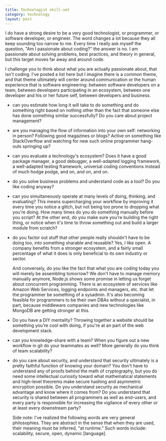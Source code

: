 ```yaml
---
title: Technologist skill-set
category: technology
layout: post
---
```


I do have a strong desire to be a very good technologist, or programmer, or software developer, or engineer.  The word changes a lot because they all keep sounding too narrow to me. Every time I really ask myself the question, "Am I passionate about coding?" the answer is no. I am passionate about solving problems, best practices, and theory in general, but this target moves far away and around code. 

I challenge you to think about what you are actually passionate about, that isn't coding. I've posted a list here but I imagine there is a common theme, and that theme ultimately will center around communication or the human experience that is software engineering: between software developers on a team, between developers participating in an ecosystem, between one developer and his or her future self, between developers and business.

* can you estimate how long it will take to do something and do something right based on nothing other than the fact that someone else has done something similar successfully? Do you care about project management?

* are you managing the flow of information into your own self: networking in person? Following good magazines or blogs? Active on something like StackOverflow and watching for new such online programmer hang-outs springing up?

* can you evaluate a technology's ecosystem? Does it have a good package manager, a good debugger, a well-adapted logging framework, a well-adapted testing framework, universal coding conventions instead of much hodge podge, and on, and on, and on.

* do you solve business problems and understand code as a tool? Do you like coding anyway?

* can you simultaneously operate at many levels of doing, thinking, and evaluating? This means supercharging your workflow by improving it every time you notice a glitch, but not being too prone to dropping what you're doing. How many times do you do something manually before you script? At the other end, do you make sure you're building the right thing, or notice when it's time to throw something out and build a larger module from scratch?

* do you factor out stuff that other people really shouldn't have to be doing too, into something sharable and reusable? Yes, I like open. A company benefits from a stronger ecosystem, and a fairly small percentage of what it does is only beneficial to its own industry or sector.

  And conversely, do you like the fact that what you are coding today you will merely be assembling tomorrow? We don't have to manage memory manually anymore, Node.js shows some promise in letting us forget about concurrent programming. There is an ecosystem of services like Amazon Web Services, logging endpoints and managers, etc. that let the programmer be something of a sysadmin. It's also becoming feasible for programmers to be their own DBAs without a specialist, in part, because middleware companies and new technologies like MongoDB are getting stronger at this.

* Do you have a DIY mentality? Throwing together a website should be something you're cool with doing, if you're at an part of the web development stack.

* can you knowledge-share with a team? When you figure out a new workflow in git do your teammates as well? More generally do you think of team scalability?

* do you care about security, and understand that security ultimately is a pretty faithful function of knowing your domain? You don't have to understand any of proofs behind the math of cryptography, but you do need some intellectual curiosity toward what mathematical statements and high-level theorems make secure hashing and asymmetric encryption possible. Do you understand security as mechanical advantage and know where it comes from? Do you understand that security is shared between all programmers as well as end-users, and every party is responsible for increasing the vigilance of every other or at least every downstream party?

  Side note: I've realized the following words are very general philosophies. They are abstract in the sense that when they are used, their meaning must be inferred, "at runtime." Such words include: scalability, secure, open, dynamic [language].